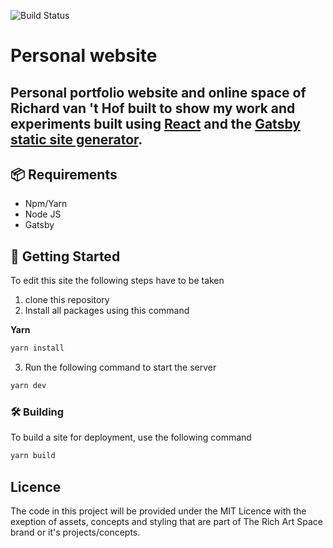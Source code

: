 ![Build Status](https://travis-ci.com/RichART-Official/therichart.space.svg?branch=master)

# **Personal website**
Personal portfolio website and online space of Richard van 't Hof built to show my work and experiments built using [React](https://reactjs.org/) and the [Gatsby static site generator](https://www.gatsbyjs.org/).
-------------

## 📦 Requirements
- Npm/Yarn
- Node JS
- Gatsby

## 🚀 Getting Started  
To edit this site the following steps have to be taken
1. clone this repository
2. Install all packages using this command

**Yarn**
```javascript
yarn install
```

3. Run the following command to start the server
```javascript
yarn dev
```
### 🛠 Building
To build a site for deployment, use the following command
```javascript
yarn build
```
## Licence
The code in this project will be provided under the MIT Licence with the exeption of assets, concepts and styling that are part of The Rich Art Space brand or it's projects/concepts.
